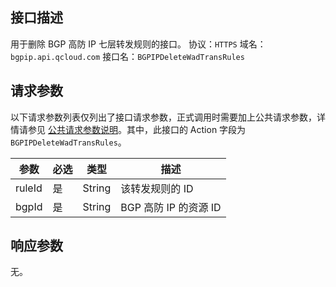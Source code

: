 ## 接口描述
用于删除 BGP 高防 IP 七层转发规则的接口。
协议：`HTTPS`
域名：`bgpip.api.qcloud.com`
接口名：`BGPIPDeleteWadTransRules`

## 请求参数
以下请求参数列表仅列出了接口请求参数，正式调用时需要加上公共请求参数，详情请参见 [公共请求参数说明](/document/api/213/6976)。其中，此接口的 Action 字段为 `BGPIPDeleteWadTransRules`。

| 参数 | 必选 | 类型 | 描述 |
|---------|---------|---------|---------|
| ruleId | 是 | String | 该转发规则的 ID |
| bgpId | 是 | String | BGP 高防 IP 的资源 ID |

## 响应参数
无。
